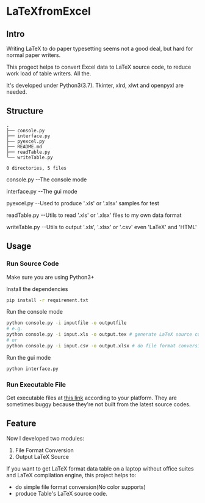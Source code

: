 # LaTeXfromExcel
## Intro
Writing LaTeX to do paper typesetting seems not a good deal, but hard for normal paper writers.

This progect helps to convert Excel data to LaTeX source code, to reduce work load of table writers.
All the.

It's developed under Python3(3.7). Tkinter, xlrd, xlwt and openpyxl are needed.
## Structure
```
.
├── console.py     
├── interface.py            
├── pyexcel.py              
├── README.md               
├── readTable.py            
└── writeTable.py           

0 directories, 5 files
```
console.py            --The console mode 

interface.py            --The gui mode

pyexcel.py              --Used to produce '.xls' or '.xlsx' samples for test

readTable.py            --Utils to read  '.xls' or '.xlsx' files to my own data format

writeTable.py           --Utils to output '.xls', '.xlsx' or '.csv' even 'LaTeX' and 'HTML' 

## Usage
### Run Source Code
Make sure you are using Python3+

Install the dependencies
```sh
pip install -r requirement.txt 
```
Run the console mode
```sh
python console.py -i inputfile -o outputfile
# e.g.
python console.py -i input.xls -o output.tex # generate LaTeX source codes
# or
python console.py -i input.csv -o output.xlsx # do file format conversion
```
Run the gui mode
```sh
python interface.py 
```
### Run Executable File
Get executable files at [this link](https://github.com/TyeYeah/LaTeXfromExcel/releases) according to your platform. They are sometimes buggy because they're not built from the latest source codes. 
## Feature
Now I developed two modules: 
1. File Format Conversion
2. Output LaTeX Source

If you want to get LaTeX format data table on a laptop without office suites and LaTeX compilation engine, this project helps to: 
* do simple file format conversion(No color supports)
* produce Table's LaTeX source code.